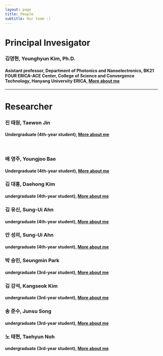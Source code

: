 ```yaml
---
layout: page
title: People
subtitle: Our team :)
---
```


# Principal Invesigator
### 김영현, Younghyun Kim, Ph.D.
#### Asistant professor, Department of Photonics and Nanoelectronics, BK21 FOUR ERICA-ACE Center, College of Science and Convergence Technology, Hanyang University ERICA, [More about me](https://yh2424.github.io/people/younghyunkim) 

<!--- 
| ![image](https://user-images.githubusercontent.com/32427749/127579757-95fe1d97-7820-4485-acfe-42483abd727e.png) | 김영현, Younghyun Kim, Ph.D. |
--->

---
# Researcher
### 진 태원, Taewon Jin
#### Undergraduate (4th-year student), [More about me](https://yh2424.github.io/people/YOURNAME)  
`  `
`  `
### 배 영주, Youngjoo Bae
#### Undergraduate (4th-year student), [More about me](https://yh2424.github.io/people/YOURNAME)  

### 김 대홍, Daehong Kim
#### undergraduate (4th-year student), [More about me](https://yh2424.github.io/people/YOURNAME)  

### 김 유신, Sung-Ui Ahn
#### undergraduate (4th-year student), [More about me](https://yh2424.github.io/people/YOURNAME)  

### 안 성의, Sung-Ui Ahn
#### undergraduate (4th-year student), [More about me](https://yh2424.github.io/people/YOURNAME)  

### 박 승민, Seungmin Park
#### undergraduate (3rd-year student), [More about me](https://yh2424.github.io/people/YOURNAME)  

### 김 강석, Kangseok Kim 
#### undergraduate (3rd-year student), [More about me](https://yh2424.github.io/people/YOURNAME)  

### 송 준수, Junsu Song
#### undergraduate (3rd-year student), [More about me](https://yh2424.github.io/people/YOURNAME)  

### 노 태현, Taehyun Noh
#### undergraduate (3rd-year student), [More about me](https://yh2424.github.io/people/YOURNAME)  
